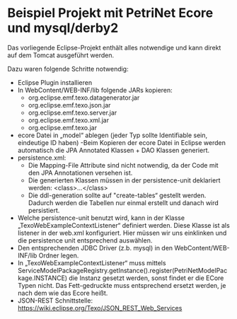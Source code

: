 Beispiel Projekt mit PetriNet Ecore und mysql/derby2
====================================================

Das vorliegende Eclipse-Projekt enthält alles notwendige und kann direkt auf dem Tomcat ausgeführt werden.

Dazu waren folgende Schritte notwendig:

- Eclipse Plugin installieren
- In WebContent/WEB-INF/lib folgende JARs kopieren:
    - org.eclipse.emf.texo.datagenerator.jar
    - org.eclipse.emf.texo.json.jar
    - org.eclipse.emf.texo.server.jar   
    - org.eclipse.emf.texo.xml.jar
    - org.eclipse.emf.texo.jar
- ecore Datei in „model“ ablegen (jeder Typ sollte Identifiable sein, eindeutige ID haben)
    -Beim Kopieren der ecore Datei in Eclipse werden automatisch die JPA Annotated Klassen + DAO Klassen generiert.
- persistence.xml: 
    - Die Mapping-File Attribute sind nicht notwendig, da der Code mit den JPA Annotationen versehen ist.   
    - Die generierten Klassen müssen in der persistence-unit deklariert werden: \<class\>…\</class\>
    - Die ddl-generation sollte auf "create-tables“ gestellt werden. Dadurch werden die Tabellen nur einmal erstellt und danach wird persistiert.
- Welche persistence-unit benutzt wird, kann in der Klasse „TexoWebExampleContextListener“ definiert werden. Diese Klasse ist als listener in der web.xml konfiguriert. Hier müssen wir uns einklinken und die persistence unit entsprechend auswählen.
- Den entsprechenden JDBC Driver (z.b. mysql) in den WebContent/WEB-INF/lib Ordner legen.
- In „TexoWebExampleContextListener“ muss mittels ServiceModelPackageRegistry.getInstance().register(PetriNetModelPackage.INSTANCE) die Instanz gesetzt werden, sonst findet er die ECore Typen nicht. Das Fett-gedruckte muss entsprechend ersetzt werden, je nach dem wie das Ecore heißt.
- JSON-REST Schnittstelle: <https://wiki.eclipse.org/Texo/JSON_REST_Web_Services>
